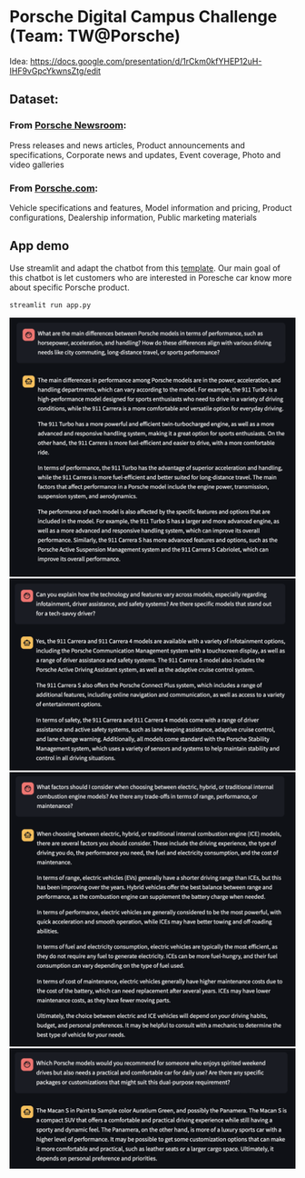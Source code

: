 # Porsche Digital Campus Challenge (Team: TW@Porsche)
Idea: https://docs.google.com/presentation/d/1rCkm0kfYHEP12uH-IHF9vGpcYkwnsZtg/edit 

## Dataset:
### From [Porsche Newsroom](https://newsroom.porsche.com/en.html):
Press releases and news articles, Product announcements and specifications, Corporate news and updates, Event coverage, Photo and video galleries
### From [Porsche.com](https://newsroom.porsche.com/en.html):
Vehicle specifications and features, Model information and pricing, Product configurations, Dealership information, Public marketing materials

## App demo
Use streamlit and adapt the chatbot from this [template](https://docs.streamlit.io/develop/tutorials/llms/build-conversational-apps). Our main goal of this chatbot is let customers who are interested in Poresche car know more about specific Porsche product.
```bash
streamlit run app.py
```
<img width="807" alt="demo" src="https://github.com/Poyen-Chen/TW-Porsche/blob/main/demo/demo2.png" />
<img width="807" alt="demo" src="https://github.com/Poyen-Chen/TW-Porsche/blob/main/demo/demo3.png" />
<img width="807" alt="demo" src="https://github.com/Poyen-Chen/TW-Porsche/blob/main/demo/demo4.png" />
<img width="807" alt="demo" src="https://github.com/Poyen-Chen/TW-Porsche/blob/main/demo/demo5.png" />
